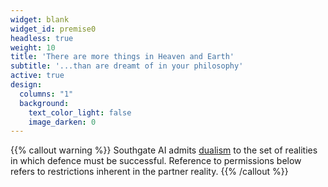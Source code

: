 ```yaml
---
widget: blank
widget_id: premise0
headless: true
weight: 10
title: 'There are more things in Heaven and Earth'
subtitle: '...than are dreamt of in your philosophy'
active: true
design:
  columns: "1"
  background:
    text_color_light: false
    image_darken: 0
---
```

{{% callout warning %}}
Southgate AI admits [dualism](`https://en.wikipedia.org/wiki/Mind%E2%80%93body_dualism) to the set of realities in which defence must be successful.
Reference to permissions below refers to restrictions inherent in the partner reality.
{{% /callout %}}

